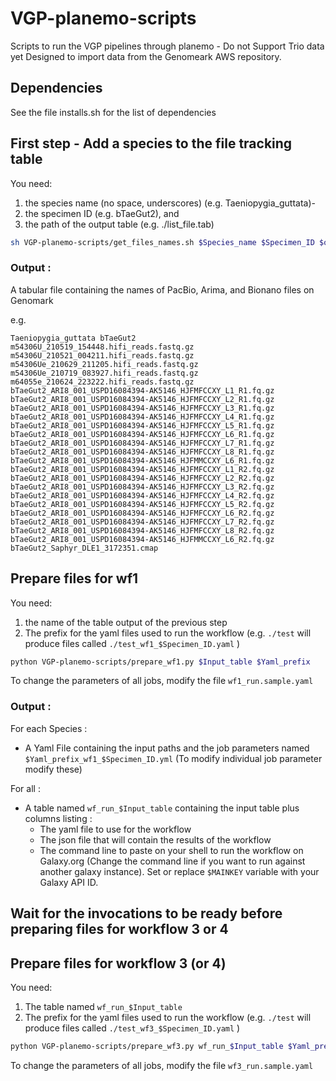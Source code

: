 # VGP-planemo-scripts

Scripts to run the VGP pipelines through planemo - Do not Support Trio data yet
Designed to import data from the Genomeark AWS repository.

## Dependencies

See the file installs.sh for the list of dependencies

## First step - Add a species to the file tracking table

You need: 
1. the species name (no space, underscores) (e.g. Taeniopygia_guttata)-
2. the specimen ID (e.g. bTaeGut2), and 
3. the path of the output table (e.g. ./list_file.tab)

````bash
sh VGP-planemo-scripts/get_files_names.sh $Species_name $Specimen_ID $output
````

### Output : 

A tabular file containing the names of PacBio, Arima, and Bionano files on Genomark

e.g.

````tabular
Taeniopygia_guttata	bTaeGut2	m54306U_210519_154448.hifi_reads.fastq.gz m54306U_210521_004211.hifi_reads.fastq.gz m54306Ue_210629_211205.hifi_reads.fastq.gz m54306Ue_210719_083927.hifi_reads.fastq.gz m64055e_210624_223222.hifi_reads.fastq.gz	bTaeGut2_ARI8_001_USPD16084394-AK5146_HJFMFCCXY_L1_R1.fq.gz bTaeGut2_ARI8_001_USPD16084394-AK5146_HJFMFCCXY_L2_R1.fq.gz bTaeGut2_ARI8_001_USPD16084394-AK5146_HJFMFCCXY_L3_R1.fq.gz bTaeGut2_ARI8_001_USPD16084394-AK5146_HJFMFCCXY_L4_R1.fq.gz bTaeGut2_ARI8_001_USPD16084394-AK5146_HJFMFCCXY_L5_R1.fq.gz bTaeGut2_ARI8_001_USPD16084394-AK5146_HJFMFCCXY_L6_R1.fq.gz bTaeGut2_ARI8_001_USPD16084394-AK5146_HJFMFCCXY_L7_R1.fq.gz bTaeGut2_ARI8_001_USPD16084394-AK5146_HJFMFCCXY_L8_R1.fq.gz bTaeGut2_ARI8_001_USPD16084394-AK5146_HJFMMCCXY_L6_R1.fq.gz	bTaeGut2_ARI8_001_USPD16084394-AK5146_HJFMFCCXY_L1_R2.fq.gz bTaeGut2_ARI8_001_USPD16084394-AK5146_HJFMFCCXY_L2_R2.fq.gz bTaeGut2_ARI8_001_USPD16084394-AK5146_HJFMFCCXY_L3_R2.fq.gz bTaeGut2_ARI8_001_USPD16084394-AK5146_HJFMFCCXY_L4_R2.fq.gz bTaeGut2_ARI8_001_USPD16084394-AK5146_HJFMFCCXY_L5_R2.fq.gz bTaeGut2_ARI8_001_USPD16084394-AK5146_HJFMFCCXY_L6_R2.fq.gz bTaeGut2_ARI8_001_USPD16084394-AK5146_HJFMFCCXY_L7_R2.fq.gz bTaeGut2_ARI8_001_USPD16084394-AK5146_HJFMFCCXY_L8_R2.fq.gz bTaeGut2_ARI8_001_USPD16084394-AK5146_HJFMMCCXY_L6_R2.fq.gz	bTaeGut2_Saphyr_DLE1_3172351.cmap
````



## Prepare files for wf1 

You need: 
1. the name of the table output of the previous step
2. The prefix for the yaml files used to run the workflow (e.g. `./test` will produce files called `./test_wf1_$Specimen_ID.yaml` )

````bash
python VGP-planemo-scripts/prepare_wf1.py $Input_table $Yaml_prefix
````

To change the parameters of all jobs, modify the file `wf1_run.sample.yaml`


### Output : 

For each Species : 
- A Yaml File containing the input paths and the job parameters named `$Yaml_prefix_wf1_$Specimen_ID.yml` (To modify individual job parameter modify these)

For all : 
- A table named `wf_run_$Input_table` containing the input table plus columns listing : 
  - The yaml file to use for the workflow
  - The json file that will contain the results of the workflow
  - The command line to paste on your shell to run the workflow on Galaxy.org (Change the command line if you want to run against another galaxy instance). Set or replace `$MAINKEY` variable with your Galaxy API ID.


## Wait for the invocations to be ready before preparing files for workflow 3 or 4


## Prepare files for workflow 3 (or 4) 


You need: 
1. The table named `wf_run_$Input_table` 
2. The prefix for the yaml files used to run the workflow (e.g. `./test` will produce files called `./test_wf3_$Specimen_ID.yaml` )

````bash
python VGP-planemo-scripts/prepare_wf3.py wf_run_$Input_table $Yaml_prefix
````

To change the parameters of all jobs, modify the file `wf3_run.sample.yaml`
